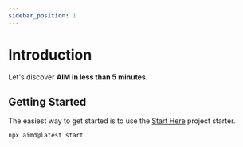 ```yaml
---
sidebar_position: 1
---
```


# Introduction

Let's discover **AIM in less than 5 minutes**.

## Getting Started

The easiest way to get started is to use the [Start Here](https://github.com/microchipgnu/aim) project starter.

```bash
npx aimd@latest start
```